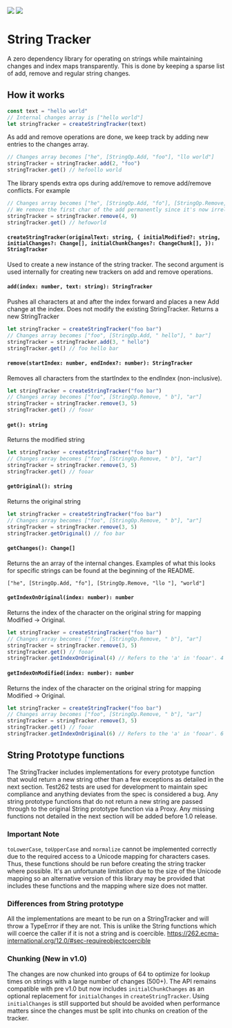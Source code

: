 <p>
  <img src="https://img.shields.io/static/v1?label=npm&message=1.0.2&color=success&style=flat-square">
  <img src="https://img.shields.io/static/v1?label=coverage&message=91.5%25&color=green&style=flat-square">
</p>

# String Tracker
A zero dependency library for operating on strings while maintaining changes and index maps transparently. This is done by keeping a sparse list of add, remove and regular string changes.

## How it works

```js
const text = "hello world"
// Internal changes array is ["hello world"]
let stringTracker = createStringTracker(text)
```

As add and remove operations are done, we keep track by adding new entries to the changes array.

```js
// Changes array becomes ["he", [StringOp.Add, "foo"], "llo world"]
stringTracker = stringTracker.add(2, "foo")
stringTracker.get() // hefoollo world
```

The library spends extra ops during add/remove to remove add/remove conflicts. For example

```js
// Changes array becomes ["he", [StringOp.Add, "fo"], [StringOp.Remove, "llo "], "world"]
// We remove the first char of the add permanently since it's now irrelevant
stringTracker = stringTracker.remove(4, 9)
stringTracker.get() // hefoworld
```

#### `createStringTracker(originalText: string, { initialModified?: string, initialChanges?: Change[], initialChunkChanges?: ChangeChunk[], }): StringTracker`

Used to create a new instance of the string tracker. The second argument is used internally for creating new trackers on add and remove operations.

#### `add(index: number, text: string): StringTracker`

Pushes all characters at and after the index forward and places a new Add change at the index. Does not modify the existing StringTracker. Returns a new StringTracker

```js
let stringTracker = createStringTracker("foo bar")
// Changes array becomes ["foo", [StringOp.Add, " hello"], " bar"]
stringTracker = stringTracker.add(3, " hello")
stringTracker.get() // foo hello bar
```

#### `remove(startIndex: number, endIndex?: number): StringTracker`

Removes all characters from the startIndex to the endIndex (non-inclusive).

```js
let stringTracker = createStringTracker("foo bar")
// Changes array becomes ["foo", [StringOp.Remove, " b"], "ar"]
stringTracker = stringTracker.remove(3, 5)
stringTracker.get() // fooar
```

#### `get(): string`

Returns the modified string

```js
let stringTracker = createStringTracker("foo bar")
// Changes array becomes ["foo", [StringOp.Remove, " b"], "ar"]
stringTracker = stringTracker.remove(3, 5)
stringTracker.get() // fooar
```

#### `getOriginal(): string`

Returns the original string

```js
let stringTracker = createStringTracker("foo bar")
// Changes array becomes ["foo", [StringOp.Remove, " b"], "ar"]
stringTracker = stringTracker.remove(3, 5)
stringTracker.getOriginal() // foo bar
```

#### `getChanges(): Change[]`

Returns the an array of the internal changes. Examples of what this looks for specific strings can be found at the beginning of the README.

`["he", [StringOp.Add, "fo"], [StringOp.Remove, "llo "], "world"]`

#### `getIndexOnOriginal(index: number): number`

Returns the index of the character on the original string for mapping Modified -> Original.

```js
let stringTracker = createStringTracker("foo bar")
// Changes array becomes ["foo", [StringOp.Remove, " b"], "ar"]
stringTracker = stringTracker.remove(3, 5)
stringTracker.get() // fooar
stringTracker.getIndexOnOriginal(4) // Refers to the 'a' in 'fooar'. 4 + 2 (because of remove) = 6
```

#### `getIndexOnModified(index: number): number`

Returns the index of the character on the original string for mapping Modified -> Original.

```js
let stringTracker = createStringTracker("foo bar")
// Changes array becomes ["foo", [StringOp.Remove, " b"], "ar"]
stringTracker = stringTracker.remove(3, 5)
stringTracker.get() // fooar
stringTracker.getIndexOnOriginal(6) // Refers to the 'a' in 'fooar'. 6 - 2 (because of remove) = 4
```

## String Prototype functions

The StringTracker includes implementations for every prototype function that would return a new string other than a few exceptions as detailed in the next section. Test262 tests are used for development to maintain spec compliance and anything deviates from the spec is considered a bug. Any string prototype functions that do not return a new string are passed through to the original String prototype function via a Proxy. Any missing functions not detailed in the next section will be added before 1.0 release.

### Important Note

`toLowerCase`, `toUpperCase` and `normalize` cannot be implemented correctly due to the required access to a Unicode mapping for characters cases. Thus, these functions should be run before creating the string tracker where possible. It's an unfortunate limitation due to the size of the Unicode mapping so an alternative version of this library may be provided that includes these functions and the mapping where size does not matter.

### Differences from String prototype

All the implementations are meant to be run on a StringTracker and will throw a TypeError if they are not. This is unlike the String functions which will coerce the caller if it is not a string and is coercible. https://262.ecma-international.org/12.0/#sec-requireobjectcoercible

### Chunking (New in v1.0)

The changes are now chunked into groups of 64 to optimize for lookup times on strings with a large number of changes (500+). The API remains compatible with pre v1.0 but now includes `initialChunkChanges` as an optional replacement for `initialChanges` in `createStringTracker`. Using `initialChanges` is still supported but should be avoided when performance matters since the changes must be split into chunks on creation of the tracker.
